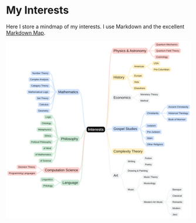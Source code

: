 # My Interests

Here I store a mindmap of my interests. I use Markdown and the excellent [Markdown Map](https://markdown-map.com/).

![My Interests](https://raw.githubusercontent.com/clementi/interests-mindmap/refs/heads/master/markdown-map.svg)
